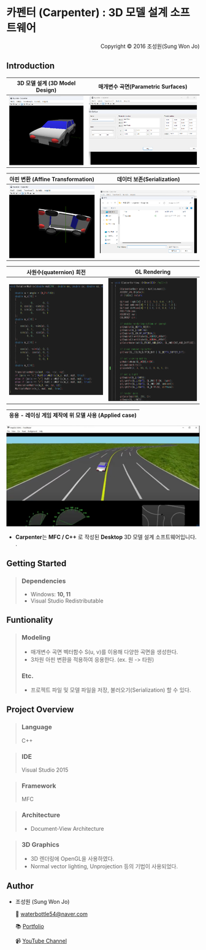 # 카펜터 (Carpenter) : 3D 모델 설계 소프트웨어
<p align="right">Copyright © 2016 조성원(Sung Won Jo)</p>

 ## Introduction
 
 3D 모델 설계 (3D Model Design) | 매개변수 곡면(Parametric Surfaces)
:-----------------------------:|:------------------------:
![](https://github.com/waterbottle54/carpenters-mfc/blob/main/screenshots/car.png) | ![](https://github.com/waterbottle54/carpenters-mfc/blob/main/screenshots/dialog.png)

 아핀 변환 (Affine Transformation) | 데이터 보존(Serialization)
:-----------------------------:|:------------------------:
![](https://github.com/waterbottle54/carpenters-mfc/blob/main/screenshots/transformation.png) | ![](https://github.com/waterbottle54/carpenters-mfc/blob/main/screenshots/serialization.png)

 사원수(quaternion) 회전 | GL Rendering 
:-----------------------------:|:------------------------:
![](https://github.com/waterbottle54/carpenters-mfc/blob/main/screenshots/matrix.png) | ![](https://github.com/waterbottle54/carpenters-mfc/blob/main/screenshots/gl.png)

 응용 - 레이싱 게임 제작에 위 모델 사용 (Applied case) |
:-----------------------------:|
![](https://github.com/waterbottle54/carpenters-mfc/blob/main/screenshots/dashboard.png)

 * **Carpenter**는 **MFC / C++** 로 작성된 **Desktop** 3D 모델 설계 소프트웨어입니다.<br>.

 ## Getting Started
> ### Dependencies
> * Windows: **10, 11**
> * Visual Studio Redistributable

 ## Funtionality
> ### Modeling
> * 매개변수 곡면 벡터함수 S(u, v)를 이용해 다양한 곡면을 생성한다.
> * 3차원 아핀 변환을 적용하여 응용한다. (ex. 원 -> 타원)
> ### Etc.
> * 프로젝트 파일 및 모델 파일을 저장, 불러오기(Serialization) 할 수 있다.

 ## Project Overview
> ### Language
> C++

> ### IDE
> Visual Studio 2015

> ### Framework
> MFC
 
> ### Architecture
> * Document-View Architecture
 
> ### 3D Graphics
> * 3D 렌더링에 OpenGL을 사용하였다.
> * Normal vector lighting, Unprojection 등의 기법이 사용되었다.

 ## Author
 * 조성원 (Sung Won Jo)
 
     📧 waterbottle54@naver.com
   
     📚 [Portfolio](https://www.devsungwonjo.pe.kr/)
   
     📹 [YouTube Channel](https://github.com/waterbottle54)
   

